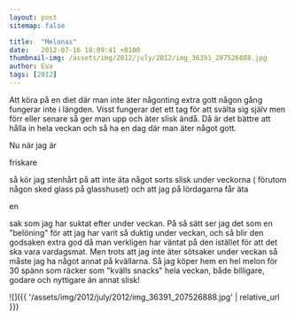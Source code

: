 ```yaml
---
layout: post
sitemap: false

title:  "Melonas"
date:   2012-07-16 18:09:41 +0100
thumbnail-img: /assets/img/2012/july/2012/img_36391_207526888.jpg
author: Eva
tags: [2012]
---
```


Att köra på en diet där man inte äter någonting extra gott någon gång fungerar inte i längden. Visst fungerar det ett tag för att svälta sig själv men förr eller senare så ger man upp och äter slisk ändå. Då är det bättre att hålla in hela veckan och så ha en dag där man äter något gott.






Nu när jag är 

friskare 

så kör jag stenhårt på att inte äta något sorts slisk under veckorna ( förutom någon sked glass på glasshuset) och att jag på lördagarna får äta 

en

 sak som jag har suktat efter under veckan. På så sätt ser jag det som en "belöning" för att jag har varit så duktig under veckan, och så blir den godsaken extra god då man verkligen har väntat på den istället för att det ska vara vardagsmat. Men trots att jag inte äter sötsaker under veckan så måste jag ha något annat på kvällarna. Så jag köper hem en hel melon för 30 spänn som räcker som "kvälls snacks" hela veckan, både billigare, godare och nyttigare än annat slisk!

![]({{ '/assets/img/2012/july/2012/img_36391_207526888.jpg'  | relative_url }})

